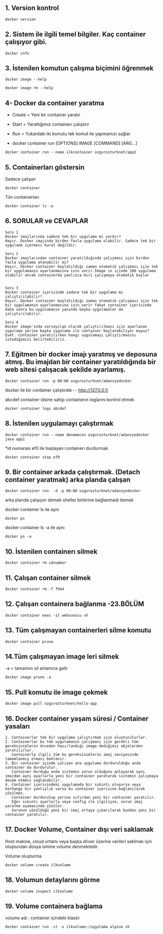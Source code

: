 
## 1. Version kontrol

```
docker version 
```

## 2. Sistem ile ilgili temel bilgiler. Kaç container çalışıyor gibi.

```
docker info 
```

## 3. İstenilen komutun çalışma biçimini öğrenmek

```
docker image --help
```

```
docker image rm --help
```


## 4- Docker da container yaratma

- Create = Yeni bir container yaratır
- Start  = Yarattığımız containerı çalıştırır
- Run    = Yukardaki iki komutu tek komut ile yapmamızı sağlar

- docker container run [OPTIONS] IMAGE [COMMAND] [ARG...]

```
docker container run --name ilkcontainer ozgurozturknet/app1
```


## 5. Containerları göstersin

Sadece çalışan
```
docker container   
```


Tün containerları
```
docker container ls -a 
```


## 6. SORULAR ve CEVAPLAR

```
Soru 1
Docker imajlarında sadece tek bir uygulama mi vardır?
Hayır. Docker imajında birden fazla uygulama olabilir. Sadece tek bir uygulama içermesi kural değildir.

Soru 2
Docker imajlarından container yaratıldığında çalışması için birden fazla uygulama atanabilir mi?
Hayır, Docker container başlatıldığı zaman otomatik çalışması için tek bir uygulamanın ayarlanmasına izin verir.İmage ın içinde 100 uygulama olabilir ancak containerda yanlızca biri çalışmaya otomatik başlar


Soru 3
Docker container içerisinde sadece tek bir uygulama mı çalıştırılabilir?
Hayır. Docker container başlatıldığı zaman otomatik çalışması için tek bir uygulamanın ayarlanmasına izin verir fakat container içerisinde daha sonra bu uygulamanın yanında başka uygulamalar da çalıştırılabilir.

Soru 4
Docker image'ında varsayılan olarak çalıştırılması için ayarlanan uygulama yerine başka uygulama ile container başlatabiliyor muyuz?
Evet. Container yaratılırken hangi uygulamayı çalıştırmasını istediğimizi belirtebiliriz.
```



## 7. Eğitmen bir docker imajı yaratmış ve deposuna atmış. Bu imajdan bir container yaratıldığında bir web sitesi çalışacak şekilde ayarlamış.

```
docker container run -p 80:80 ozgurozturknet/adanzyedocker
```

docker ile bir container çalıştırdık -- http://127.0.0.1/

abcdef container idsine sahip containerın loglarını kontrol etmek

```
docker container logs abcdef 
```


## 8. İstenilen uygulamayı çalıştırmak

```
docker container run --name denemecon ozgurozturknet/adanzyedocker java app1
```

*id numarası ef0 ile başlayan containerı durdurmak

```
docker container stop ef0
```


## 9. Bir container arkada çalıştırmak. (Detach container yaratmak) arka planda çalışan

```
docker container run  -d -p 80:80 ozgurozturknet/adanzyedocker
```

arka planda çalışıyor demek sheller birbirine bağlanmadı demek

docker container ls ile aynı
```
docker ps  
```

docker container ls -a ile aynı

```
docker ps -a 
```

## 10. İstenilen containerı silmek

```
docker container rm idnumber
```
## 11. Çalışan container silmek
```
docker container rm -f f944
```


## 12. Çalışan containera bağlanma -23.BÖLÜM

```
docker container exec -it websunucu sh
```


## 13. Tüm çalışmayan containerleri silme komutu

```
docker container prune
```


## 14.Tüm çalışmayan image leri silmek

-a = tamamını sil anlamına gelir

```
docker image prune -a 
```


## 15. Pull komutu ile image çekmek

```
docker image pull ozgurozturknet/hello-app
```


## 16. Docker container yaşam süresi / Container yasaları

```
1. Containerlar tek bir uygulama çalıştırmak için oluşturulurlar.
2. Containerlar bu tek uygulamanın çalışması için gerekli tüm gereksinimlerin önceden hazırlandığı image dediğimiz objelerden yaratılırlar. 
   Containerla ilgili tüm bu gereksinimlerin imaj seviyesinde tamamlanmış olması beklenir.
3. Bir container içinde çalışan ana uygulama durdurulduğu anda container da durdurulur. 
   Container durduğu anda sistemin sorun olduğunu anlayarak aynı imajdan aynı ayarlarla yeni bir container yaratarak sistemin çalışmaya devam etmesi sağlanabilir.
4. Container içerisindeki uygulamada bir sıkıntı oluşursa veya herhangi bir yanlışlık varsa bu container içerisine bağlanılarak çözülmez. 
   Container durdurulup yerine sıfırdan yeni bir container yaratılır. 
   Eğer sıkıntı ayarlarla veya config ile ilgiliyse, sorun imaj yaratma aşamasında çözülür. 
   Sorunun çözüldüğü yeni bir imaj ortaya çıkarılarak bundan yeni bir container yaratılır.
```


## 17. Docker Volume, Container dışı veri saklamak
Host makine, cloud ortamı veya başka driver üzerine verileri saklmak için oluşturulan dosya ismine volume denmektedir. 

Volume oluşturma

```
docker volume create ilkvolume
```

## 18. Volumun detaylarını görme

```
docker volume inspect ilkvolume
```


## 19. Volume containera bağlama

volume adı : container içindeki klasör
```
docker container run -it -v ilkvolume:/uygulama alpine sh
```
















